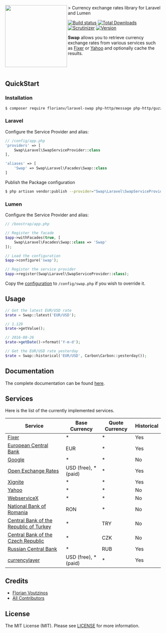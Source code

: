<img src="https://github.com/florianv/swap/blob/master/doc/logo.png" width="200px" align="left"/>
> Currency exchange rates library for Laravel and Lumen

[![Build status](http://img.shields.io/travis/florianv/laravel-swap.svg?style=flat-square)](https://travis-ci.org/florianv/laravel-swap)
[![Total Downloads](https://img.shields.io/packagist/dt/florianv/laravel-swap.svg?style=flat-square)](https://packagist.org/packages/florianv/laravel-swap)
[![Scrutinizer](https://img.shields.io/scrutinizer/g/florianv/laravel-swap.svg?style=flat-square)](https://scrutinizer-ci.com/g/florianv/laravel-swap)
[![Version](http://img.shields.io/packagist/v/florianv/laravel-swap.svg?style=flat-square)](https://packagist.org/packages/florianv/laravel-swap)

**Swap** allows you to retrieve currency exchange rates from various services such as [Fixer](http://fixer.io) or [Yahoo](https://finance.yahoo.com/) and optionally cache the results.

<br /><br />

## QuickStart

### Installation

```bash
$ composer require florianv/laravel-swap php-http/message php-http/guzzle6-adapter
```

### Laravel

Configure the Service Provider and alias:

```php
// /config/app.php
'providers' => [
    Swap\Laravel\SwapServiceProvider::class
],

'aliases' => [
    'Swap' => Swap\Laravel\Facades\Swap::class
]
```

Publish the Package configuration

```bash
$ php artisan vendor:publish --provider="Swap\Laravel\SwapServiceProvider"
```

### Lumen

Configure the Service Provider and alias:

```php
// /boostrap/app.php

// Register the facade
$app->withFacades(true, [
    Swap\Laravel\Facades\Swap::class => 'Swap'
]);

// Load the configuration
$app->configure('swap');

// Register the service provider
$app->register(Swap\Laravel\SwapServiceProvider::class);
```

Copy the [configuration](config/swap.php) to `/config/swap.php` if you wish to override it.

## Usage

```php
// Get the latest EUR/USD rate
$rate = Swap::latest('EUR/USD');

// 1.129
$rate->getValue();

// 2016-08-26
$rate->getDate()->format('Y-m-d');

// Get the EUR/USD rate yesterday
$rate = Swap::historical('EUR/USD', Carbon\Carbon::yesterday());
```

## Documentation

The complete documentation can be found [here](https://github.com/florianv/laravel-swap/blob/master/doc/readme.md).

## Services

Here is the list of the currently implemented services.

| Service | Base Currency | Quote Currency | Historical |
|---------------------------------------------------------------------------|----------------------|----------------|----------------|
| [Fixer](http://fixer.io) | * | * | Yes |
| [European Central Bank](http://www.ecb.europa.eu/home/html/index.en.html) | EUR | * | Yes |
| [Google](http://www.google.com/finance) | * | * | No |
| [Open Exchange Rates](https://openexchangerates.org) | USD (free), * (paid) | * | Yes |
| [Xignite](https://www.xignite.com) | * | * | Yes |
| [Yahoo](https://finance.yahoo.com) | * | * | No |
| [WebserviceX](http://www.webservicex.net/ws/default.aspx) | * | * | No |
| [National Bank of Romania](http://www.bnr.ro) | RON | * | No |
| [Central Bank of the Republic of Turkey](http://www.tcmb.gov.tr) | * | TRY | No |
| [Central Bank of the Czech Republic](http://www.cnb.cz) | * | CZK | No |
| [Russian Central Bank](http://http://www.cbr.ru) | * | RUB | Yes |
| [currencylayer](https://currencylayer.com) | USD (free), * (paid) | * | Yes |

## Credits

- [Florian Voutzinos](https://github.com/florianv)
- [All Contributors](https://github.com/florianv/laravel-swap/contributors)

## License

The MIT License (MIT). Please see [LICENSE](https://github.com/florianv/laravel-swap/blob/master/LICENSE) for more information.
